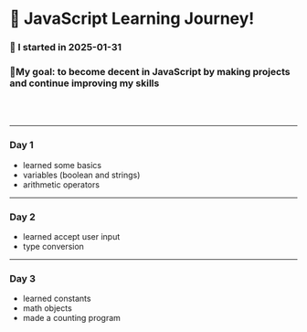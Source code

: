 # 🚀 JavaScript Learning Journey!
    
### 📅 I started in 2025-01-31

### 🎯My goal: to become decent in JavaScript by making projects and continue improving my skills


<br><br>

---
### Day 1

- learned some basics
- variables (boolean and strings)
- arithmetic operators
    
---
### Day 2

- learned accept user input
- type conversion
---
### Day 3

- learned constants
- math objects
- made a counting program
